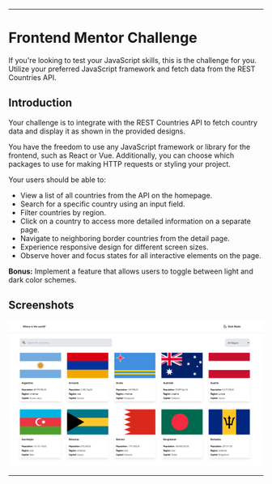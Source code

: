 ---

# Frontend Mentor Challenge

If you're looking to test your JavaScript skills, this is the challenge for you. Utilize your preferred JavaScript framework and fetch data from the REST Countries API.

## Introduction

Your challenge is to integrate with the REST Countries API to fetch country data and display it as shown in the provided designs.

You have the freedom to use any JavaScript framework or library for the frontend, such as React or Vue. Additionally, you can choose which packages to use for making HTTP requests or styling your project.

Your users should be able to:

- View a list of all countries from the API on the homepage.
- Search for a specific country using an input field.
- Filter countries by region.
- Click on a country to access more detailed information on a separate page.
- Navigate to neighboring border countries from the detail page.
- Experience responsive design for different screen sizes.
- Observe hover and focus states for all interactive elements on the page.

**Bonus:** Implement a feature that allows users to toggle between light and dark color schemes.

## Screenshots

![Challenge Image](image.png)

---